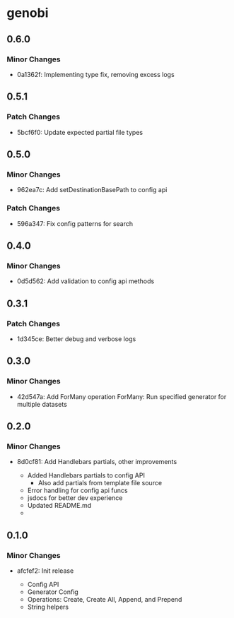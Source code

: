 # genobi

## 0.6.0

### Minor Changes

- 0a1362f: Implementing type fix, removing excess logs

## 0.5.1

### Patch Changes

- 5bcf6f0: Update expected partial file types

## 0.5.0

### Minor Changes

- 962ea7c: Add setDestinationBasePath to config api

### Patch Changes

- 596a347: Fix config patterns for search

## 0.4.0

### Minor Changes

- 0d5d562: Add validation to config api methods

## 0.3.1

### Patch Changes

- 1d345ce: Better debug and verbose logs

## 0.3.0

### Minor Changes

- 42d547a: Add ForMany operation
  ForMany: Run specified generator for multiple datasets

## 0.2.0

### Minor Changes

- 8d0cf81: Add Handlebars partials, other improvements

  - Added Handlebars partials to config API
    - Also add partials from template file source
  - Error handling for config api funcs
  - jsdocs for better dev experience
  - Updated README.md
  -

## 0.1.0

### Minor Changes

- afcfef2: Init release

  - Config API
  - Generator Config
  - Operations: Create, Create All, Append, and Prepend
  - String helpers
